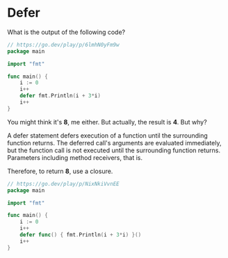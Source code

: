 # Defer

What is the output of the following code?

```go
// https://go.dev/play/p/6lmhN0yFm9w
package main

import "fmt"

func main() {
	i := 0
	i++
	defer fmt.Println(i + 3*i)
	i++
}
```

You might think it's **8**, me either. But actually, the result is **4**. But why?

A defer statement defers execution of a function until the surrounding function returns. The deferred call's arguments are evaluated immediately, but the function call is not executed until the surrounding function returns. Parameters including method receivers, that is.

Therefore, to return **8**, use a closure.

```go
// https://go.dev/play/p/NixNkiVvnEE
package main

import "fmt"

func main() {
	i := 0
	i++
	defer func() { fmt.Println(i + 3*i) }()
	i++
}
```

